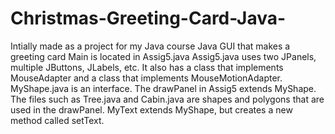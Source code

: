 Christmas-Greeting-Card-Java-
=============================
Intially made as a project for my Java course
Java GUI that makes a greeting card
Main is located in Assig5.java
Assig5.java uses two JPanels, multiple JButtons, JLabels, etc. It also has a class that implements MouseAdapter and
a class that implements MouseMotionAdapter.
MyShape.java is an interface. The drawPanel in Assig5 extends MyShape.
The files such as Tree.java and Cabin.java are shapes and polygons that are used in the drawPanel. 
MyText extends MyShape, but creates a new method called setText.

